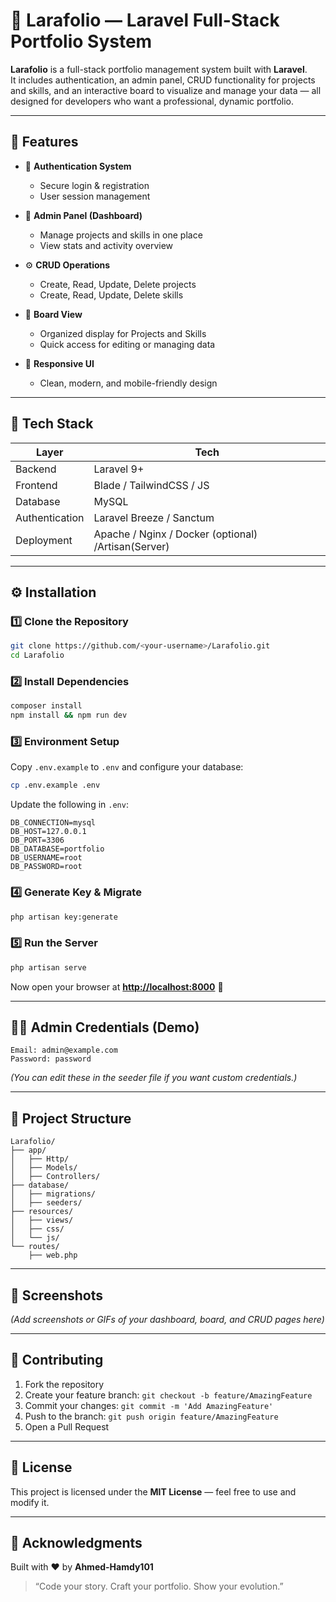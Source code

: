 

# 🚀 Larafolio — Laravel Full-Stack Portfolio System

**Larafolio** is a full-stack portfolio management system built with **Laravel**.  
It includes authentication, an admin panel, CRUD functionality for projects and skills, and an interactive board to visualize and manage your data — all designed for developers who want a professional, dynamic portfolio.

---

## 🧠 Features

- 🔐 **Authentication System**
  - Secure login & registration
  - User session management

- 🧭 **Admin Panel (Dashboard)**
  - Manage projects and skills in one place
  - View stats and activity overview

- ⚙️ **CRUD Operations**
  - Create, Read, Update, Delete projects
  - Create, Read, Update, Delete skills

- 🧱 **Board View**
  - Organized display for Projects and Skills
  - Quick access for editing or managing data

- 💅 **Responsive UI**
  - Clean, modern, and mobile-friendly design

---

## 🧰 Tech Stack

| Layer | Tech                                                |
|-------|-----------------------------------------------------|
| Backend | Laravel 9+                                          |
| Frontend | Blade / TailwindCSS / JS                            |
| Database | MySQL                                               |
| Authentication | Laravel Breeze / Sanctum                            |
| Deployment | Apache / Nginx / Docker (optional) /Artisan(Server) |

---

## ⚙️ Installation

### 1️⃣ Clone the Repository

```bash
git clone https://github.com/<your-username>/Larafolio.git
cd Larafolio
````

### 2️⃣ Install Dependencies

```bash
composer install
npm install && npm run dev
```

### 3️⃣ Environment Setup

Copy `.env.example` to `.env` and configure your database:

```bash
cp .env.example .env
```

Update the following in `.env`:

```
DB_CONNECTION=mysql
DB_HOST=127.0.0.1
DB_PORT=3306
DB_DATABASE=portfolio
DB_USERNAME=root
DB_PASSWORD=root
```

### 4️⃣ Generate Key & Migrate

```bash
php artisan key:generate
```

### 5️⃣ Run the Server

```bash
php artisan serve
```

Now open your browser at **[http://localhost:8000](http://localhost:8000)** 🎉

---

## 🧑‍💻 Admin Credentials (Demo)

```
Email: admin@example.com
Password: password
```

*(You can edit these in the seeder file if you want custom credentials.)*

---

## 📂 Project Structure

```
Larafolio/
├── app/
│   ├── Http/
│   ├── Models/
│   ├── Controllers/
├── database/
│   ├── migrations/
│   ├── seeders/
├── resources/
│   ├── views/
│   ├── css/
│   └── js/
└── routes/
    ├── web.php
```

---

## 📸 Screenshots

*(Add screenshots or GIFs of your dashboard, board, and CRUD pages here)*

---

## 🤝 Contributing

1. Fork the repository
2. Create your feature branch: `git checkout -b feature/AmazingFeature`
3. Commit your changes: `git commit -m 'Add AmazingFeature'`
4. Push to the branch: `git push origin feature/AmazingFeature`
5. Open a Pull Request

---

## 📜 License

This project is licensed under the **MIT License** — feel free to use and modify it.

---

## 🌟 Acknowledgments

Built with ❤️ by **Ahmed-Hamdy101**

> “Code your story. Craft your portfolio. Show your evolution.”
